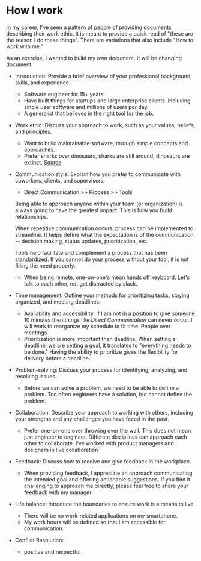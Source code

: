 # How I work

In my career, I've seen a pattern of people of providing documents describing
their work ethic. It is meant to provide a quick read of "these are the reason I
do these things". There are variations that also include "How to work with me."

As an exercise, I wanted to build my own document. It will be changing document.

- Introduction: Provide a brief overview of your professional background,
  skills, and experience.
  - Software engineer for 15+ years.
  - Have built things for startups and large enterprise clients. Including
    single user software and millions of users per day.
  - A generalist that believes in the right tool for the job.

- Work ethic: Discuss your approach to work, such as your values, beliefs, and
  principles.
  - Want to build maintainable software, through simple concepts and approaches.
  - Prefer sharks over dinosaurs, sharks are still around, dinosaurs are
    extinct.
    [Source](https://www.simplethread.com/20-things-ive-learned-in-my-20-years-as-a-software-engineer/)

- Communication style: Explain how you prefer to communicate with coworkers,
  clients, and supervisors.
  - Direct Communication >> Process >> Tools

  Being able to approach anyone within your team (or organization) is always
  going to have the greatest impact. This is how you build relationships.

  When repetitive communication occurs, process can be implemented to
  streamline. It helps define what the expectation is of the communication --
  decision making, status updates, prioritization, etc.

  Tools help facilitate and complement a process that has been standardized. If
  you cannot do your process without your tool, it is not filling the need
  properly.
  - When being remote, one-on-one's mean hands off keyboard. Let's talk to each
    other, not get distracted by slack.

- Time management: Outline your methods for prioritizing tasks, staying
  organized, and meeting deadlines.
  - Availability and accessibility. If I am not in a position to give someone 10
    minutes then things like _Direct Communication_ can never occur. I will work
    to reorganize my schedule to fit time. People over meetings.
  - Prioritization is more important than deadline. When setting a deadline, we
    are setting a goal, it translates to "everything needs to be done." Having
    the ability to prioritize gives the flexibility for delivery before a
    deadline.

- Problem-solving: Discuss your process for identifying, analyzing, and
  resolving issues.
  - Before we can solve a problem, we need to be able to define a problem. Too
    often engineers have a solution, but cannot define the problem.

- Collaboration: Describe your approach to working with others, including your
  strengths and any challenges you have faced in the past.
  - Prefer one-on-one over throwing over the wall. This does not mean just
    engineer to engineer. Different disciplines can approach each other to
    collaborate. I've worked with product managers and designers in live
    collaboration

- Feedback: Discuss how to receive and give feedback in the workplace.
  - When providing feedback, I appreciate an approach communicating the intended
    goal and offering actionable suggestions. If you find it challenging to
    approach me directly, please feel free to share your feedback with my
    manager

- Life balance: Introduce the boundaries to ensure work is a means to live.
  - There will be no work-related applications on my smartphone.
  - My work hours will be defined so that I am accessible for communication.
- Conflict Resolution:
  - positive and respectful
